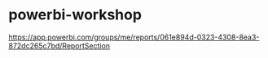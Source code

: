 # powerbi-workshop

https://app.powerbi.com/groups/me/reports/061e894d-0323-4308-8ea3-872dc265c7bd/ReportSection